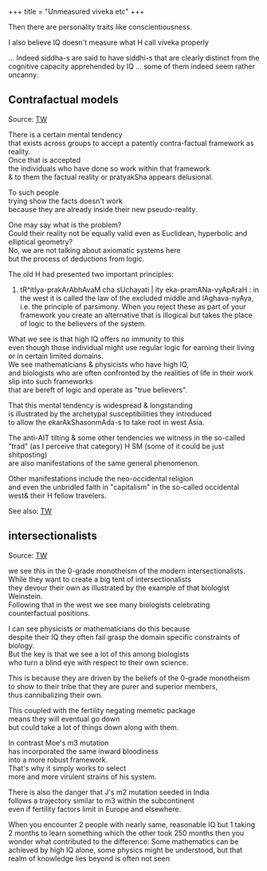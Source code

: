 +++
title = "Unmeasured viveka etc"
+++


Then there are personality traits like conscientiousness.

I also believe IQ doesn't measure what H call viveka properly

...
Indeed siddha-s are said to have siddhi-s that are clearly distinct from the cognitive capacity apprehended by IQ ... some of them indeed seem rather uncanny.

## Contrafactual models

Source: [TW](https://threadreaderapp.com/thread/1344875377928400896.html)

There is a certain mental tendency  
that exists across groups to accept a patently contra-factual framework as reality.  
Once that is accepted  
the individuals who have done so work within that framework  
& to them the factual reality or pratyakSha appears delusional.  

To such people  
trying show the facts doesn't work  
because they are already inside their new pseudo-reality.  

One may say what is the problem?  
Could their reality not be equally valid even as Euclidean, hyperbolic and elliptical geometry?  
No, we are not talking about axiomatic systems here  
but the process of deductions from logic.  

The old H had presented two important principles: 

1) tR^itIya-prakArAbhAvaM cha sUchayati | ity eka-pramANa-vyApAraH : in the west it is called the law of the excluded middle and lAghava-nyAya, i.e. the principle of parsimony. When you reject these as part of your framework you create an alternative that is illogical but takes the place of logic to the believers of the system. 

What we see is that high IQ offers no immunity to this  
even though those individual might use regular logic for earning their living or in certain limited domains.  
We see mathematicians & physicists who have high IQ,  
and biologists who are often confronted by the realities of life in their work  
slip into such frameworks  
that are bereft of logic and operate as "true believers".  

That this mental tendency is widespread & longstanding  
is illustrated by the archetypal susceptibilities they introduced  
to allow the ekarAkShasonmAda-s to take root in west Asia.  

The anti-AIT tilting & some other tendencies we witness in the so-called "trad" (as I perceive that category) H SM (some of it could be just shitposting)  
are also manifestations of the same general phenomenon. 

Other manifestations include the neo-occidental religion  
and even the unbridled faith in "capitalism" in the so-called occidental west& their H fellow travelers.  

See also: [TW](https://manasataramgini.wordpress.com/2015/12/23/lutika-somakhyo%E1%B8%A5-pravada%E1%B8%A5/)


## intersectionalists
Source: [TW](https://threadreaderapp.com/thread/1198328055346929664.html#google_vignette)

we see this in the 0-grade monotheism of the modern intersectionalists.  
While they want to create a big tent of intersectionalists  
they devour their own as illustrated by the example of that biologist Weinstein.  
Following that in the west we see many biologists celebrating counterfactual positions.  

I can see physicists or mathematicians do this because  
despite their IQ they often fail grasp the domain specific constraints of biology.  
But the key is that we see a lot of this among biologists  
who turn a blind eye with respect to their own science. 

This is because they are driven by the beliefs of the 0-grade monotheism  
to show to their tribe that they are purer and superior members,  
thus cannibalizing their own. 

This coupled with the fertility negating memetic package  
means they will eventual go down  
but could take a lot of things down along with them. 

In contrast Moe's m3 mutation  
has incorporated the same inward bloodiness  
into a more robust framework.  
That's why it simply works to select  
more and more virulent strains of his system.  

There is also the danger that J's m2 mutation seeded in India  
follows a trajectory similar to m3 within the subcontinent  
even if fertility factors limit in Europe and elsewhere. 


When you encounter 2 people with nearly same, reasonable IQ but 1 taking 2 months to learn something which the other took 250 months then you wonder what contributed to the difference: Some mathematics can be achieved by high IQ alone, some physics might be understood, but that realm of knowledge lies beyond is often not seen
